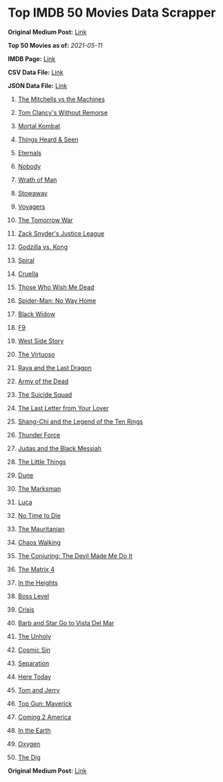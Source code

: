 # Top IMDB 50 Movies Data Scrapper

**Original Medium Post:** [Link](https://medium.com/@nishantsahoo/which-movie-should-i-watch-5c83a3c0f5b1) 

**Top 50 Movies as of:** _2021-05-11_

**IMDB Page:** [Link](http://www.imdb.com/search/title?release_date=2021,2021&title_type=feature)

**CSV Data File:** [Link](/Data/data.csv)

**JSON Data File:** [Link](/Data/data.json)

1. [The Mitchells vs the Machines](https://www.imdb.com/title/tt7979580/?ref_=adv_li_tt)

2. [Tom Clancy's Without Remorse](https://www.imdb.com/title/tt0499097/?ref_=adv_li_tt)

3. [Mortal Kombat](https://www.imdb.com/title/tt0293429/?ref_=adv_li_tt)

4. [Things Heard & Seen](https://www.imdb.com/title/tt10962368/?ref_=adv_li_tt)

5. [Eternals](https://www.imdb.com/title/tt9032400/?ref_=adv_li_tt)

6. [Nobody](https://www.imdb.com/title/tt7888964/?ref_=adv_li_tt)

7. [Wrath of Man](https://www.imdb.com/title/tt11083552/?ref_=adv_li_tt)

8. [Stowaway](https://www.imdb.com/title/tt9203694/?ref_=adv_li_tt)

9. [Voyagers](https://www.imdb.com/title/tt9664108/?ref_=adv_li_tt)

10. [The Tomorrow War](https://www.imdb.com/title/tt9777666/?ref_=adv_li_tt)

11. [Zack Snyder's Justice League](https://www.imdb.com/title/tt12361974/?ref_=adv_li_tt)

12. [Godzilla vs. Kong](https://www.imdb.com/title/tt5034838/?ref_=adv_li_tt)

13. [Spiral](https://www.imdb.com/title/tt10342730/?ref_=adv_li_tt)

14. [Cruella](https://www.imdb.com/title/tt3228774/?ref_=adv_li_tt)

15. [Those Who Wish Me Dead](https://www.imdb.com/title/tt3215824/?ref_=adv_li_tt)

16. [Spider-Man: No Way Home](https://www.imdb.com/title/tt10872600/?ref_=adv_li_tt)

17. [Black Widow](https://www.imdb.com/title/tt3480822/?ref_=adv_li_tt)

18. [F9](https://www.imdb.com/title/tt5433138/?ref_=adv_li_tt)

19. [West Side Story](https://www.imdb.com/title/tt3581652/?ref_=adv_li_tt)

20. [The Virtuoso](https://www.imdb.com/title/tt4136456/?ref_=adv_li_tt)

21. [Raya and the Last Dragon](https://www.imdb.com/title/tt5109280/?ref_=adv_li_tt)

22. [Army of the Dead](https://www.imdb.com/title/tt0993840/?ref_=adv_li_tt)

23. [The Suicide Squad](https://www.imdb.com/title/tt6334354/?ref_=adv_li_tt)

24. [The Last Letter from Your Lover](https://www.imdb.com/title/tt1893273/?ref_=adv_li_tt)

25. [Shang-Chi and the Legend of the Ten Rings](https://www.imdb.com/title/tt9376612/?ref_=adv_li_tt)

26. [Thunder Force](https://www.imdb.com/title/tt10121392/?ref_=adv_li_tt)

27. [Judas and the Black Messiah](https://www.imdb.com/title/tt9784798/?ref_=adv_li_tt)

28. [The Little Things](https://www.imdb.com/title/tt10016180/?ref_=adv_li_tt)

29. [Dune](https://www.imdb.com/title/tt1160419/?ref_=adv_li_tt)

30. [The Marksman](https://www.imdb.com/title/tt6902332/?ref_=adv_li_tt)

31. [Luca](https://www.imdb.com/title/tt12801262/?ref_=adv_li_tt)

32. [No Time to Die](https://www.imdb.com/title/tt2382320/?ref_=adv_li_tt)

33. [The Mauritanian](https://www.imdb.com/title/tt4761112/?ref_=adv_li_tt)

34. [Chaos Walking](https://www.imdb.com/title/tt2076822/?ref_=adv_li_tt)

35. [The Conjuring: The Devil Made Me Do It](https://www.imdb.com/title/tt7069210/?ref_=adv_li_tt)

36. [The Matrix 4](https://www.imdb.com/title/tt10838180/?ref_=adv_li_tt)

37. [In the Heights](https://www.imdb.com/title/tt1321510/?ref_=adv_li_tt)

38. [Boss Level](https://www.imdb.com/title/tt7638348/?ref_=adv_li_tt)

39. [Crisis](https://www.imdb.com/title/tt9731682/?ref_=adv_li_tt)

40. [Barb and Star Go to Vista Del Mar](https://www.imdb.com/title/tt3797512/?ref_=adv_li_tt)

41. [The Unholy](https://www.imdb.com/title/tt9419056/?ref_=adv_li_tt)

42. [Cosmic Sin](https://www.imdb.com/title/tt11762434/?ref_=adv_li_tt)

43. [Separation](https://www.imdb.com/title/tt9173154/?ref_=adv_li_tt)

44. [Here Today](https://www.imdb.com/title/tt10944596/?ref_=adv_li_tt)

45. [Tom and Jerry](https://www.imdb.com/title/tt1361336/?ref_=adv_li_tt)

46. [Top Gun: Maverick](https://www.imdb.com/title/tt1745960/?ref_=adv_li_tt)

47. [Coming 2 America](https://www.imdb.com/title/tt6802400/?ref_=adv_li_tt)

48. [In the Earth](https://www.imdb.com/title/tt13429362/?ref_=adv_li_tt)

49. [Oxygen](https://www.imdb.com/title/tt6341832/?ref_=adv_li_tt)

50. [The Dig](https://www.imdb.com/title/tt3661210/?ref_=adv_li_tt)

**Original Medium Post:** [Link](https://medium.com/@nishantsahoo/which-movie-should-i-watch-5c83a3c0f5b1) 

